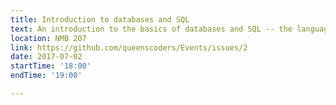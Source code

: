 ```yaml
---
title: Introduction to databases and SQL
text: An introduction to the basics of databases and SQL -- the language for interacting with a database.
location: NMB 207
link: https://github.com/queenscoders/Events/issues/2
date: 2017-07-02
startTime: '18:00'
endTime: '19:00' 

---
```

